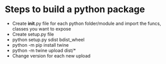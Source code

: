 # Steps to build a python package

- Create __init__.py file for each python folder/module and import the funcs, classes you want to expose
- Create setup.py file
- python setup.py sdist bdist_wheel
- python -m pip install twine
- python -m twine upload dist/*
- Change version for each new upload